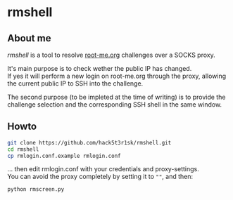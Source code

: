 # rmshell

## About me
*rmshell* is a tool to resolve [root-me.org](https://www.root-me.org/) challenges over a SOCKS proxy.  

It's main purpose is to check wether the public IP has changed.  
If yes it will perform a new login on root-me.org through the proxy, allowing the current public IP to SSH into the challenge.  

The second purpose (to be impleted at the time of writing) is to provide the challenge selection
and the corresponding SSH shell in the same window.

## Howto
```bash
git clone https://github.com/hack5t3r1sk/rmshell.git
cd rmshell
cp rmlogin.conf.example rmlogin.conf
```
... then edit rmlogin.conf with your credentials and proxy-settings.  
You can avoid the proxy completely by setting it to `""`, and then:
```bash
python rmscreen.py
```
